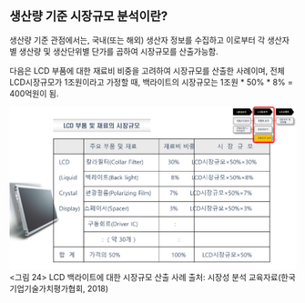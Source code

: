## 생산량 기준 시장규모 분석이란?

생산량 기준 관점에서는, 국내(또는 해외) 생산자 정보를 수집하고 이로부터 각 생산자별 생산량 및 생산단위별 단가를 곱하여 시장규모를 산출가능함.

다음은 LCD 부품에 대한 재료비 비중을 고려하여 시장규모를 산출한 사례이며, 전체 LCD시장규모가 1조원이라고 가정할 때, 백라이트의 시장규모는 1조원 * 50% * 8% = 400억원이 됨.

![](images/Q10_4_1.png)
<그림 24> LCD 백라이트에 대한 시장규모 산출 사례
출처: 시장성 분석 교육자료(한국기업기술가치평가협회, 2018)

